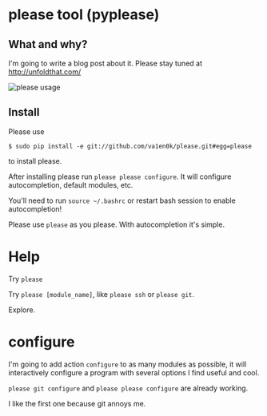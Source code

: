 # please tool (pyplease)

## What and why?

I'm going to write a blog post about it. Please stay tuned at <http://unfoldthat.com/>

![please usage](http://dl.dropbox.com/u/96578/scrshots/please_usage.png)

## Install

Please use

    $ sudo pip install -e git://github.com/va1en0k/please.git#egg=please

to install please.

After installing please run `please please configure`. It will configure autocompletion, default modules, etc.

You'll need to run `source ~/.bashrc` or restart bash session to enable autocompletion!

Please use `please` as you please. With autocompletion it's simple.

# Help

Try `please`

Try `please [module_name]`, like `please ssh` or `please git`.

Explore.

# configure

I'm going to add action `configure` to as many modules as possible, it will interactively configure a program with several options I find useful and cool.

`please git configure` and `please please configure` are already working.

I like the first one because git annoys me.


